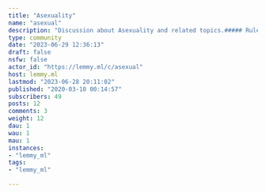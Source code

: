 ```yaml
---
title: "Asexuality" 
name: "asexual"
description: "Discussion about Asexuality and related topics.##### Rules1. Be respectful. As per the instance rules, this community has zero tolerance to racism, sexism, ableism, homophobia, aphobia, or other kinds of bigotry. Insults of a personal nature or derogatory remarks will be removed.2. Posts must be related to the topic of asexuality.3. That's about it! Remember to enjoy the community and enjoy yourself!##### Related communities- [!aromantic@lemmy.ml](https://lemmy.ml/c/aromantic) ##### Relevant Resources- [AVEN](https://asexuality.org/)Banner image provided by Tom Morris through Wikimedia Common under the [CC3.0](https://creativecommons.org/licenses/by-sa/3.0/deed.en) license."
type: community
date: "2023-06-29 12:36:13"
draft: false
nsfw: false
actor_id: "https://lemmy.ml/c/asexual"
host: lemmy.ml
lastmod: "2023-06-28 20:11:02"
published: "2020-03-10 00:14:57"
subscribers: 49
posts: 12
comments: 3
weight: 12
dau: 1
wau: 1
mau: 1
instances:
- "lemmy_ml"
tags: 
- "lemmy_ml"

---
```

